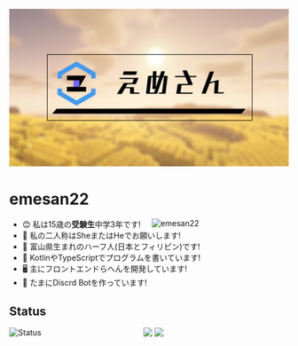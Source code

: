 ![emesan](./img/backimg.png)
# emesan22
<p><img align="right" width="49%" src="https://github-readme-stats-self-three-47.vercel.app/api?username=emesan22&count_private=true&show_icons=true&theme=github_white" alt="emesan22" /></p>

- 😊 私は15歳の**受験生**中学3年です!
- 💬 私の二人称はSheまたはHeでお願いします!
- 🗾 富山県生まれのハーフ人(日本とフィリピン)です!
- 📃 KotlinやTypeScriptでプログラムを書いています!
- 🖥️ 主にフロントエンドらへんを開発しています!
- 🤖 たまにDiscrd Botを作っています!
## Status
<p><img align="left" width="48%" src="http://github-profile-summary-cards.vercel.app/api/cards/stats?username=emesan22" alt="Status" /></p>

![](https://github-readme-stats-self-three-47.vercel.app/api/top-langs/?username=emesan22&layout=compact&hide=html&theme=github_white)
![](http://github-profile-summary-cards.vercel.app/api/cards/profile-details?username=emesan22) 
